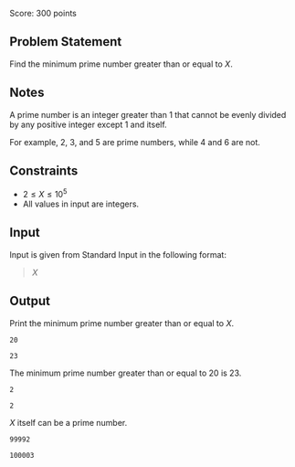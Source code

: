 Score: $300$ points

## Problem Statement

Find the minimum prime number greater than or equal to $X$.

## Notes

A prime number is an integer greater than $1$ that cannot be evenly divided by any positive integer except $1$ and itself.

For example, $2$, $3$, and $5$ are prime numbers, while $4$ and $6$ are not.

## Constraints

- $2 \le X \le 10^5$
- All values in input are integers.

## Input

Input is given from Standard Input in the following format:

> $X$

## Output

Print the minimum prime number greater than or equal to $X$.

```input1
20
```

```output1
23
```

The minimum prime number greater than or equal to $20$ is $23$.

```input2
2
```

```output2
2
```

$X$ itself can be a prime number.

```input3
99992
```

```output3
100003
```